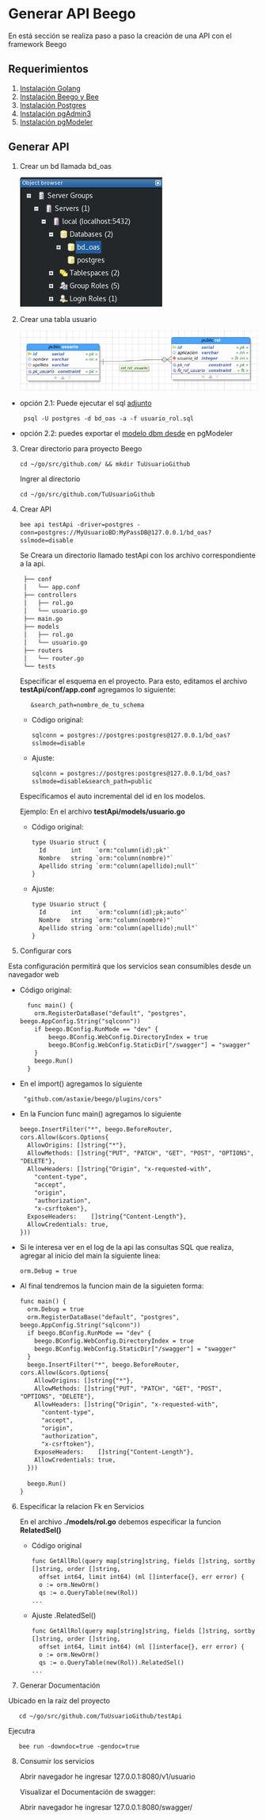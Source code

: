 # Generar API Beego

En está sección se realiza  paso a paso la creación de una API con el framework Beego


## Requerimientos

1. [Instalación Golang](/instalacion_de_herramientas/golang.md)
3. [Instalación Beego y Bee](/instalacion_de_herramientas/beego.md)
4. [Instalación Postgres](/instalacion_de_herramientas/postgres.md)
5. [Instalación pgAdmin3](/instalacion_de_herramientas/pgadmin3.md)
6. [Instalación pgModeler](/instalacion_de_herramientas/pgmodeler.md)

## Generar API

1. Crear un bd llamada bd_oas

    ![Crear BD](/generacion_de_apis/img/001.png)

2. Crear una tabla usuario

    ![Crear Tabla](/generacion_de_apis/img/002.png)

  - opción 2.1: Puede ejecutar el sql [adjunto](/generacion_de_apis/bd/usuario_rol.sql)

         psql -U postgres -d bd_oas -a -f usuario_rol.sql

  - opción 2.2: puedes exportar el [modelo dbm desde](/generacion_de_apis/bd/usuario_rol.dbm) en pgModeler

3. Crear directorio para proyecto Beego

       cd ~/go/src/github.com/ && mkdir TuUsuarioGithub

    Ingrer al directorio

       cd ~/go/src/github.com/TuUsuarioGithub

4. Crear API

       bee api testApi -driver=postgres -conn=postgres://MyUsuarioBD:MyPassDB@127.0.0.1/bd_oas?sslmode=disable

    Se Creara un directorio llamado testApi con los archivo correspondiente a la api.

        ├── conf
        │   └── app.conf
        ├── controllers
        │   ├── rol.go
        │   └── usuario.go
        ├── main.go
        ├── models
        │   ├── rol.go
        │   └── usuario.go
        ├── routers
        │   └── router.go
        └── tests


    Especificar el esquema en el proyecto. Para esto, editamos el archivo **testApi/conf/app.conf** agregamos lo siguiente:

          &search_path=nombre_de_tu_schema

    - Código original:

          sqlconn = postgres://postgres:postgres@127.0.0.1/bd_oas?sslmode=disable

    - Ajuste:

          sqlconn = postgres://postgres:postgres@127.0.0.1/bd_oas?sslmode=disable&search_path=public

    Especificamos el auto incremental del id en los modelos.

    Ejemplo: En el archivo **testApi/models/usuario.go**

    - Código original:

          type Usuario struct {
            Id       int    `orm:"column(id);pk"`
            Nombre   string `orm:"column(nombre)"`
            Apellido string `orm:"column(apellido);null"`
          }

    - Ajuste:

          type Usuario struct {
            Id       int    `orm:"column(id);pk;auto"`
            Nombre   string `orm:"column(nombre)"`
            Apellido string `orm:"column(apellido);null"`
          }

5. Configurar cors

  Esta configuración permitirá que los servicios sean consumibles desde un navegador web

  - Código original:

          func main() {
            orm.RegisterDataBase("default", "postgres", beego.AppConfig.String("sqlconn"))
            if beego.BConfig.RunMode == "dev" {
            	beego.BConfig.WebConfig.DirectoryIndex = true
            	beego.BConfig.WebConfig.StaticDir["/swagger"] = "swagger"
            }
            beego.Run()
          }


  - En el import() agregamos lo siguiente

         "github.com/astaxie/beego/plugins/cors"

  - En la Funcion func main() agregamos lo siguiente

        beego.InsertFilter("*", beego.BeforeRouter, cors.Allow(&cors.Options{
          AllowOrigins: []string{"*"},
          AllowMethods: []string{"PUT", "PATCH", "GET", "POST", "OPTIONS", "DELETE"},
          AllowHeaders: []string{"Origin", "x-requested-with",
            "content-type",
            "accept",
            "origin",
            "authorization",
            "x-csrftoken"},
          ExposeHeaders:    []string{"Content-Length"},
          AllowCredentials: true,
        }))

  - Si le interesa ver en el log de la api las consultas SQL que realiza, agregar al inicio del main la siguiente linea:

        orm.Debug = true

  - Al final tendremos la funcion main de la siguieten forma:

        func main() {
          orm.Debug = true
          orm.RegisterDataBase("default", "postgres", beego.AppConfig.String("sqlconn"))
          if beego.BConfig.RunMode == "dev" {
          	beego.BConfig.WebConfig.DirectoryIndex = true
          	beego.BConfig.WebConfig.StaticDir["/swagger"] = "swagger"
          }
          beego.InsertFilter("*", beego.BeforeRouter, cors.Allow(&cors.Options{
            AllowOrigins: []string{"*"},
            AllowMethods: []string{"PUT", "PATCH", "GET", "POST", "OPTIONS", "DELETE"},
            AllowHeaders: []string{"Origin", "x-requested-with",
              "content-type",
              "accept",
              "origin",
              "authorization",
              "x-csrftoken"},
            ExposeHeaders:    []string{"Content-Length"},
            AllowCredentials: true,
          }))

          beego.Run()
        }

6. Especificar la relacion Fk en Servicios

    En el archivo **./models/rol.go** debemos especificar la funcion **RelatedSel()**

    - Código original

          func GetAllRol(query map[string]string, fields []string, sortby []string, order []string,
          	offset int64, limit int64) (ml []interface{}, err error) {
          	o := orm.NewOrm()
          	qs := o.QueryTable(new(Rol))
          ...

    - Ajuste .RelatedSel()

          func GetAllRol(query map[string]string, fields []string, sortby []string, order []string,
          	offset int64, limit int64) (ml []interface{}, err error) {
          	o := orm.NewOrm()
          	qs := o.QueryTable(new(Rol)).RelatedSel()
          ...

7. Generar Documentación

  Ubicado en la raíz del proyecto

       cd ~/go/src/github.com/TuUsuarioGithub/testApi

  Ejecutra

       bee run -downdoc=true -gendoc=true

8. Consumir los servicios

    Abrir navegador he ingresar 127.0.0.1:8080/v1/usuario

    Visualizar el Documentación de swagger:

    Abrir navegador he ingresar 127.0.0.1:8080/swagger/
